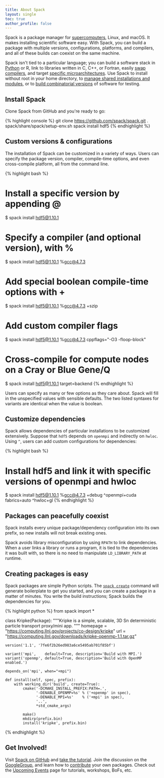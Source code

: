 ```yaml
---
title: About Spack
layout: single
toc: true
author_profile: false
---
```


Spack is a package manager for
[supercomputers](https://en.wikipedia.org/wiki/Supercomputer), Linux, and
macOS.  It makes installing scientific software easy. With Spack, you can
build a package with multiple versions, configurations, platforms, and
compilers, and all of these builds can coexist on the same machine.

Spack isn't tied to a particular language; you can build a software stack
in
[Python](https://spack.readthedocs.io/en/latest/basic_usage.html#extensions-python-support)
or R, link to libraries written in C, C++, or Fortran, easily
[swap compilers](https://spack.readthedocs.io/en/latest/getting_started.html#compiler-configuration), and
target [specific
microarchitectures](https://spack.readthedocs.io/en/latest/basic_usage.html#support-for-specific-microarchitectures).
Use Spack to install without root in your home directory, to
[manage shared installations and modules](https://spack.readthedocs.io/en/latest/module_file_support.html),
or to [build combinatorial versions](https://spack.readthedocs.io/en/latest/basic_usage.html#specs-dependencies)  of software for testing.

## Install Spack

Clone Spack from GitHub and you're ready to go:

{% highlight console %}
git clone https://github.com/spack/spack.git
. spack/share/spack/setup-env.sh
spack install hdf5
{% endhighlight %}

## Custom versions & configurations

The installation of Spack can be customized in a variety of ways. Users can
specify the package version, compiler, compile-time options, and even
cross-compile platform, all from the command line.

{% highlight bash %}
# Install a specific version by appending @
$ spack install hdf5@1.10.1

# Specify a compiler (and optional version), with %
$ spack install hdf5@1.10.1 %gcc@4.7.3

# Add special boolean compile-time options with +
$ spack install hdf5@1.10.1 %gcc@4.7.3 +szip

# Add custom compiler flags
$ spack install hdf5@1.10.1 %gcc@4.7.3 cppflags="-O3 -floop-block"

# Cross-compile for compute nodes on a Cray or Blue Gene/Q
$ spack install hdf5@1.10.1 target=backend
{% endhighlight %}

Users can specify as many or few options as they care about. Spack will fill in
the unspecified values with sensible defaults. The two listed syntaxes for
variants are identical when the value is boolean.

## Customize dependencies

Spack allows dependencies of particular installations to be customized
extensively. Suppose that `hdf5` depends on `openmpi` and indirectly on
`hwloc`. Using `^`, users can add custom configurations for dependencies:

{% highlight bash %}
# Install hdf5 and link it with specific versions of openmpi and hwloc
$ spack install hdf5@1.10.1 %gcc@4.7.3 +debug ^openmpi+cuda fabrics=auto ^hwloc+gl
{% endhighlight %}

## Packages can peacefully coexist

Spack installs every unique package/dependency configuration into its own
prefix, so new installs will not break existing ones.

Spack avoids library misconfiguration by using `RPATH` to link dependencies.
When a user links a library or runs a program, it is tied to the dependencies
it was built with, so there is no need to manipulate `LD_LIBRARY_PATH` at
runtime.

## Creating packages is easy

Spack packages are simple Python scripts. The
[`spack create`](https://spack.readthedocs.io/en/latest/packaging_guide.html#creating-editing-packages)
command will generate boilerplate to get you started, and you can create a
package in a matter of minutes. You write the build instructions; Spack builds
the dependencies for you.

{% highlight python %}
from spack import *

class Kripke(Package):
    """Kripke is a simple, scalable, 3D Sn deterministic particle
       transport proxy/mini app.
    """
    homepage = "https://computing.llnl.gov/projects/co-design/kripke"
    url      = "https://computing.llnl.gov/downloads/kripke-openmp-1.1.tar.gz"

    version('1.1', '7fe6f2b26ed983a6ce5495ab701f85bf')

    variant('mpi',    default=True, description='Build with MPI.')
    variant('openmp', default=True, description='Build with OpenMP enabled.')

    depends_on('mpi', when="+mpi")

    def install(self, spec, prefix):
        with working_dir('build', create=True):
            cmake('-DCMAKE_INSTALL_PREFIX:PATH=.',
                  '-DENABLE_OPENMP=%s' % ('+openmp' in spec),
                  '-DENABLE_MPI=%s'    % ('+mpi' in spec),
                  '..',
                  *std_cmake_args)

            make()
            mkdirp(prefix.bin)
            install('kripke', prefix.bin)
{% endhighlight %}

## Get Involved!

Visit [Spack on GitHub](https://github.com/spack/spack) and
[take the tutorial](https://spack-tutorial.readthedocs.io/en/latest/).
Join the discussion on the
[GoogleGroup](https://groups.google.com/d/forum/spack), and learn how to
[contribute](https://spack.readthedocs.io/en/latest/contribution_guide.html)
your own packages. Check out the [Upcoming Events](/events/) page for tutorials,
workshops, BoFs, etc.
